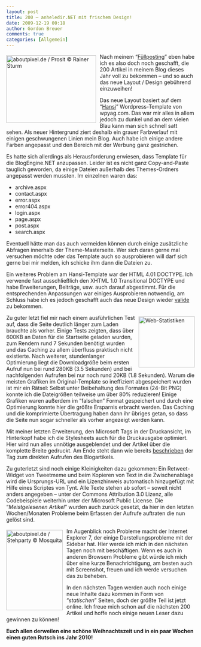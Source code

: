 ```yaml
---
layout: post
title: 200 – anheledir.NET mit frischem Design!
date: 2009-12-19 00:18
author: Gordon Breuer
comments: true
categories: [Allgemein]
---
```

<p><img style="border-right-width: 0px; margin: 5px 10px 10px 0px; display: inline; border-top-width: 0px; border-bottom-width: 0px; border-left-width: 0px" title="aboutpixel.de / Prosit © Rainer Sturm" border="0" alt="aboutpixel.de / Prosit © Rainer Sturm" align="left" src="http://old.gordon-breuer.de/wp-content/uploads/2009/12/aboutpixel.de%20-%20Prosit%20%C2%A9%20Rainer%20Sturm.jpg" width="240" height="180" /> Nach meinem “<a href="http://old.gordon-breuer.de/post/2009/12/18/Bing-Hintergrund-Archiv.aspx">Füllposting</a>” eben habe ich es also doch noch geschafft, die 200 Artikel in meinem Blog dieses Jahr voll zu bekommen – und so auch das neue Layout / Design gebührend einzuweihen!</p>  <p>Das neue Layout basiert auf dem “<a href="http://www.wpyag.com/free-wordpress-themes/free-wordpress-theme-hansi/" target="_blank">Hansi</a>” Wordpress-Template von wpyag.com. Das war mir alles in allem jedoch zu dunkel und an dem vielen Blau kann man sich schnell satt sehen. Als neuer Hintergrund ziert deshalb ein grauer Farbverlauf mit einigen geschwungenen Linien mein Blog. Auch habe ich einige andere Farben angepasst und den Bereich mit der Werbung ganz gestrichen.</p>  <p>Es hatte sich allerdings als Herausforderung erwiesen, dass Template für die BlogEngine.NET anzupassen. Leider ist es nicht ganz Copy-and-Paste tauglich geworden, da einige Dateien außerhalb des Themes-Ordners angepasst werden mussten. Im einzelnen waren das:</p>  <ul>   <li>archive.aspx </li>    <li>contact.aspx </li>    <li>error.aspx </li>    <li>error404.aspx </li>    <li>login.aspx </li>    <li>page.aspx </li>    <li>post.aspx </li>    <li>search.aspx </li> </ul>  <p>Eventuell hätte man das auch vermeiden können durch einige zusätzliche Abfragen innerhalb der Theme-Masterseite. Wer sich daran gerne mal versuchen möchte oder das Template auch so ausprobieren will darf sich gerne bei mir melden, ich schicke ihm dann die Dateien zu.</p>  <p>Ein weiteres Problem am Hansi-Template war der HTML 4.01 DOCTYPE. Ich verwende fast ausschließlich den XHTML 1.0 Transitional DOCTYPE und habe Erweiterungen, Beiträge, usw. auch darauf abgestimmt. Für die entsprechenden Anpassungen war einiges Ausprobieren notwendig, am Schluss habe ich es jedoch geschafft auch das neue Design wieder <a href="http://validator.w3.org/check?uri=http%3A%2F%2Fgordon-breuer.de&amp;charset=%28detect+automatically%29&amp;doctype=Inline&amp;group=0" target="_blank">valide</a> zu bekommen.</p>  <p><img style="border-right-width: 0px; margin: 5px 0px 10px 10px; display: inline; border-top-width: 0px; border-bottom-width: 0px; border-left-width: 0px" title="Web-Statistiken" border="0" alt="Web-Statistiken" align="right" src="http://anheledirwp.blob.core.windows.net/wordpress/2009/12/statistic.png" width="150" height="136" /> Zu guter letzt fiel mir nach einem ausführlichen Test auf, dass die Seite deutlich länger zum Laden brauchte als vorher. Einige Tests zeigten, dass über 600KB an Daten für die Startseite geladen wurden, zum Rendern rund 7 Sekunden benötigt wurden und das Caching zu allem überfluss praktisch nicht existierte. Nach weiterer, stundenlanger Optimierung liegt die Downloadgröße beim ersten Aufruf nun bei rund 280KB (3.5 Sekunden) und bei nachfolgenden Aufrufen bei nur noch rund 20KB (1.8 Sekunden). Warum die meisten Grafiken im Original-Template so ineffizient abgespeichert wurden ist mir ein Rätsel: Selbst unter Beibehaltung des Formates (24-Bit PNG) konnte ich die Dateigrößen teilweise um über 80% reduzieren! Einige Grafiken waren außerdem im “falschen” Format gespeichert und durch eine Optimierung konnte hier die größte Ersparnis erbracht werden. Das Caching und die komprimierte Übertragung haben dann ihr übriges getan, so dass die Seite nun sogar schneller als vorher angezeigt werden kann.</p>  <p>Mit meiner letzten Erweiterung, den Microsoft Tags in der Druckansicht, im Hinterkopf habe ich die Stylesheets auch für die Druckausgabe optimiert. Hier wird nun alles unnötige ausgeblendet und der Artikel über die komplette Breite gedruckt. Am Ende steht dann wie bereits <a href="http://old.gordon-breuer.de/post/2009/12/07/BlogEngine_NET_and_Microsoft_Tag.aspx">beschrieben</a> der Tag zum direkten Aufrufen des Blogartikels.</p>  <p>Zu guterletzt sind noch einige Kleinigkeiten dazu gekommen: Ein Retweet-Widget von Tweetmeme und beim Kopieren von Text in die Zwischenablage wird die Ursprungs-URL und ein Lizenzhinweis automatisch hinzugefügt mit Hilfe eines Scriptes von Tynt. Alle Texte stehen ab sofort – soweit nicht anders angegeben – unter der Commons Attribution 3.0 Lizenz, alle Codebeispiele weiterhin unter der Microsoft Public License. Die “<em>Meistgelesenen Artikel</em>” wurden auch zurück gesetzt, da hier in den letzten Wochen/Monaten Probleme beim Erfassen der Aufrufe auftraten die nun gelöst sind.</p>  <p><img style="border-right-width: 0px; margin: 5px 10px 10px 0px; display: inline; border-top-width: 0px; border-bottom-width: 0px; border-left-width: 0px" title="aboutpixel.de / Stehparty © Mosquita" border="0" alt="aboutpixel.de / Stehparty © Mosquita" align="left" src="http://old.gordon-breuer.de/wp-content/uploads/2009/12/aboutpixel.de%20-%20Stehparty%20%C2%A9%20Mosquita_1.jpg" width="151" height="214" /> Im Augenblick noch Probleme macht der Internet Explorer 7, der einige Darstellungsprobleme mit der Sidebar hat. Hier werde ich mich in den nächsten Tagen noch mit beschäftigen. Wenn es auch in anderen Browsern Probleme gibt würde ich mich über eine kurze Benachrichtigung, am besten auch mit Screenshot, freuen und ich werde versuchen das zu beheben.</p>  <p>In den nächsten Tagen werden auch noch einige neue Inhalte dazu kommen in Form von “<em>statischen</em>” Seiten, doch der größte Teil ist jetzt online. Ich freue mich schon auf die nächsten 200 Artikel und hoffe noch einige neuen Leser dazu gewinnen zu können!</p>  <p><strong>Euch allen derweilen eine schöne Weihnachtszeit und in ein paar Wochen einen guten Rutsch ins Jahr 2010!</strong></p>
